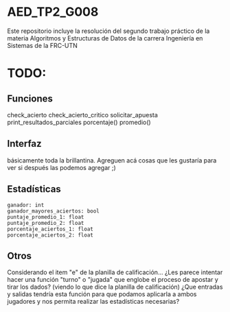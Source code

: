 # AED_TP2_G008
Este repositorio incluye la resolución del segundo trabajo práctico de la materia Algoritmos y Estructuras de Datos de la carrera Ingeniería en Sistemas de la FRC-UTN

# TODO:
## Funciones
  check_acierto
  check_acierto_critico
  solicitar_apuesta
  print_resultados_parciales
  porcentaje()
  promedio()
  
## Interfaz
básicamente toda la brillantina.
Agreguen acá cosas que les gustaría para ver si después las podemos agregar ;)

## Estadísticas
    ganador: int
    ganador_mayores_aciertos: bool
    puntaje_promedio_1: float
    puntaje_promedio_2: float
    porcentaje_aciertos_1: float
    porcentaje_aciertos_2: float
    
## Otros
Considerando el item "e" de la planilla de calificación...
¿Les parece intentar hacer una función "turno" o "jugada" que englobe el proceso de apostar y tirar los dados? (viendo lo que dice la planilla de calificación)
¿Que entradas y salidas tendría esta función para que podamos aplicarla a ambos jugadores y nos permita realizar las estadísticas necesarias?

  
